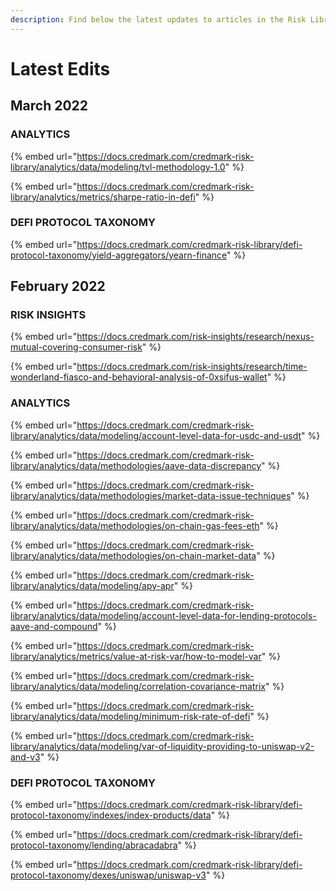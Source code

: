 ```yaml
---
description: Find below the latest updates to articles in the Risk Library
---
```


# Latest Edits

## March 2022

### ANALYTICS

{% embed url="https://docs.credmark.com/credmark-risk-library/analytics/data/modeling/tvl-methodology-1.0" %}

{% embed url="https://docs.credmark.com/credmark-risk-library/analytics/metrics/sharpe-ratio-in-defi" %}

### DEFI PROTOCOL TAXONOMY

{% embed url="https://docs.credmark.com/credmark-risk-library/defi-protocol-taxonomy/yield-aggregators/yearn-finance" %}

## February 2022

### RISK INSIGHTS

{% embed url="https://docs.credmark.com/risk-insights/research/nexus-mutual-covering-consumer-risk" %}

{% embed url="https://docs.credmark.com/risk-insights/research/time-wonderland-fiasco-and-behavioral-analysis-of-0xsifus-wallet" %}

### ANALYTICS&#x20;

{% embed url="https://docs.credmark.com/credmark-risk-library/analytics/data/modeling/account-level-data-for-usdc-and-usdt" %}

{% embed url="https://docs.credmark.com/credmark-risk-library/analytics/data/methodologies/aave-data-discrepancy" %}

{% embed url="https://docs.credmark.com/credmark-risk-library/analytics/data/methodologies/market-data-issue-techniques" %}

{% embed url="https://docs.credmark.com/credmark-risk-library/analytics/data/methodologies/on-chain-gas-fees-eth" %}

{% embed url="https://docs.credmark.com/credmark-risk-library/analytics/data/methodologies/on-chain-market-data" %}

{% embed url="https://docs.credmark.com/credmark-risk-library/analytics/data/modeling/apy-apr" %}

{% embed url="https://docs.credmark.com/credmark-risk-library/analytics/data/modeling/account-level-data-for-lending-protocols-aave-and-compound" %}

{% embed url="https://docs.credmark.com/credmark-risk-library/analytics/metrics/value-at-risk-var/how-to-model-var" %}

{% embed url="https://docs.credmark.com/credmark-risk-library/analytics/data/modeling/correlation-covariance-matrix" %}

{% embed url="https://docs.credmark.com/credmark-risk-library/analytics/data/modeling/minimum-risk-rate-of-defi" %}

{% embed url="https://docs.credmark.com/credmark-risk-library/analytics/data/modeling/var-of-liquidity-providing-to-uniswap-v2-and-v3" %}

### DEFI PROTOCOL TAXONOMY

{% embed url="https://docs.credmark.com/credmark-risk-library/defi-protocol-taxonomy/indexes/index-products/data" %}

{% embed url="https://docs.credmark.com/credmark-risk-library/defi-protocol-taxonomy/lending/abracadabra" %}

{% embed url="https://docs.credmark.com/credmark-risk-library/defi-protocol-taxonomy/dexes/uniswap/uniswap-v3" %}
